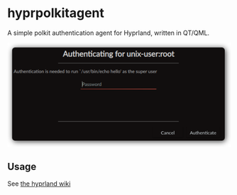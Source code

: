 # hyprpolkitagent
A simple polkit authentication agent for Hyprland, written in QT/QML.

![](./assets/screenshot.png)

## Usage

See [the hyprland wiki](https://wiki.hyprland.org/Hypr-Ecosystem/hyprpolkitagent/)